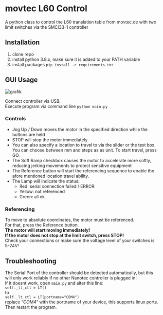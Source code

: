 # movtec L60 Control

A python class to control the L60 translation table from movtec.de with two limit switches via the SMCI33-1 controller

## Installation

1. clone repo
2. install python 3.8.x, make sure it is added to your PATH variable
3. install packages `pip install -r requirements.txt`

## GUI Usage 

![grafik](https://user-images.githubusercontent.com/40037381/105205492-9d02a780-5b45-11eb-8d78-1439f3895b21.png)

Connect controller via USB.  
Execute program via command line `python main.py`  


### Controls
- Jog Up / Down moves the motor in the specified direction while the buttons are held
- STOP will stop the motor immediately
- You can also specify a location to travel to via the slider or the text box. You can choose between mm and steps as as unit. To start travel, press GO.
- The Soft Ramp checkbox causes the motor to accelerate more softly, reducing jerking movements to protect sensitive equipment
- The Reference button will start the referencing sequence to enable the afore mentioned location travel ability.
- The Lamp will indicate the status:
    - Red: serial connection failed / ERROR
    - Yellow: not referenced
    - Green: all ok

### Referencing

To move to absolute coordinates, the motor must be referenced.  
For that, press the Reference button.   
**The motor will start moving immediately!**  
**If the motor does not stop at the limit switch, press STOP!**  
Check your connections or make sure the voltage level of your switches is 5-24V!

## Troubleshooting

The Serial Port of the controller should be detected automatically, but this will only work reliably if no other Nanotec controller is plugged in!  
If it doesnt work, open `main.py` and alter this line:  
`self._lt_ctl = LT()`  
to  
`self._lt_ctl = LT(portname="COM4")`  
replace *"COM4"* with the portname of your device, this supports linux ports.  
Then restart the program.
